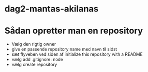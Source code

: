 # dag2-mantas-akilanas


# Sådan opretter man en repository

* Vælg den rigtig owner
* give en passende repository name med navn til sidst
* sæt flyveben ved siden af initialize this repository with a README
* vælg add .gitignore: node
* vælg create repository